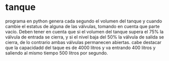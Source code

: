 # tanque
 programa en python genera cada segundo el volumen del tanque y cuando cambie el estatus de alguna de las válvulas, tomando en cuenta que parte vacío. Deben tener en cuenta que si el volumen del tanque supera el 75% la válvula de entrada se cierra, y si el nivel baja del 50% la válvula de salida se cierra, de lo contrario ambas válvulas permanecen abiertas. cabe destacar que la capacidadd del taque es de 4000 litros y va entrando 400 litros y saliendo al mismo tiempo 500 litros por segundo.
